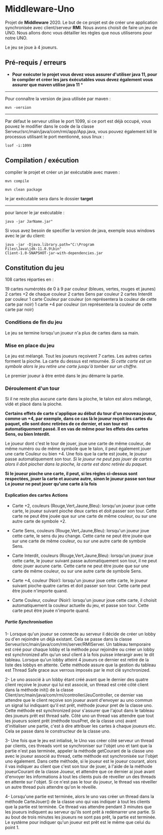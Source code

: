 # Middleware-Uno

Projet de **Middleware** 2020.
Le but de ce projet est de créer une application synchronisée avec client/serveur **RMI**.
Nous avons choisit de faire un jeu de UNO. Nous allons donc vous détailler les règles que nous utiliserons pour notre UNO.

Le jeu se joue à 4 joueurs.

## Pré-requis / erreurs

* **Pour exécuter le projet vous devez vous assurer d'utiliser java 11, pour le compiler et créer les jars éxécutables vous devez également vous assurer que maven utilise java 11** *

--------------------------------------------------------------------------------

Pour connaître la version de java utilisée par maven :

<code>mvn -version</code>

--------------------------------------------------------------------------------

Par défaut le serveur utilise le port 1099, si ce port est déjà occupé, vous pouvez le modifier dans le code de la classe Serveur/src/main/java/com/rmi/app/App.java, vous pouvez également kill le processus utilisant le port mentionné, sous linux :

<code>lsof -i:1099</code>

## Compilation / exécution

compiler le projet et créer un jar exécutable avec maven :

<code>mvn compile</code>

<code>mvn clean package</code>

le jar exécutable sera dans le dossier **target**

--------------------------------------------------------------------------------

pour lancer le jar exécutable :

<code>java -jar JarName.jar"</code>

Si vous avez besoin de specifier la version de java, exemple sous windows avec le jar du client:

<code>java -jar -Djava.library.path="C:\Program Files\Java\jdk-11.0.9\bin" Client-1.0-SNAPSHOT-jar-with-dependencies.jar</code>


## Constitution du jeu

108 cartes  réparties en :

19 cartes numérotés de 0 à 9 par couleur (bleues, vertes, rouges et jaunes)
2 cartes +2 de chaque couleur
2 cartes Sens par couleur
2 cartes Interdit par couleur
1 carte Couleur par couleur (on représentera la couleur de cette carte par noir)
1 carte +4 par couleur (on représentera la couleur de cette carte par noir)

### Conditions de fin du jeu

Le jeu se termine lorsqu'un joueur n'a plus de cartes dans sa main.

### Mise en place du jeu

Le jeu est mélangé.
Tout les joueurs reçoivent 7 cartes.
Les autres cartes forment la pioche.
La carte du dessus est retournée.
*Si cette carte est un symbole alors le jeu retire une carte jusqu'à tomber sur un chiffre.*

Le premier joueur à être entré dans le jeu démarre la partie.

### Déroulement d'un tour

Si il ne reste plus aucune carte dans la pioche, le talon est alors mélangé, vidé et placé dans la pioche.

**Certains effets de carte s'applique au début du tour d'un nouveau joueur, comme un +4, par exemple, dans ce cas là le joueur reçoit les cartes du paquet, elle sont donc retirées de ce dernier, et son tour est automatiquement passé.
Il en vas de même pour les effets des cartes Sens, ou bien Interdit.**

Le joueur dont c'est le tour de jouer, joue une carte de même couleur, de même numéro ou de même symbole que le talon, il peut également jouer une carte Couleur ou bien +4. Une fois que la carte est jouée, le joueur passe automatiquement son tour.
*Si le joueur ne peut pas jouer de cartes alors il doit piocher dans la pioche, la carte est donc retirée du paquet.*

**Si le joueur pioche une carte, il peut, si les règles ci-dessus sont respectées, jouer la carte et aucune autre, sinon le joueur passe son tour**
**Le joueur ne peut jouer qu'une carte à la fois**

#### Explication des cartes Actions

- Carte +2, couleurs (Rouge,Vert,Jaune,Bleu): lorsqu'un joueur joue cette carte, le joueur suivant pioche deux cartes et doit passer son tour. Cette carte ne peut être jouée que sur une carte de même couleur, ou sur une autre carte de symbole +2.

- Carte Sens, couleurs (Rouge,Vert,Jaune,Bleu): lorsqu'un joueur joue cette carte, le sens du jeu change. Cette carte ne peut être jouée que sur une carte de même couleur, ou sur une autre carte de symbole Sens.

- Carte Interdit, couleurs (Rouge,Vert,Jaune,Bleu): lorsqu'un joueur joue cette carte, le joueur suivant passe automatiquement son tour, il ne peut donc jouer aucune carte. Cette carte ne peut être jouée que sur une carte de même couleur, ou sur une autre carte de symbole Sens.

- Carte +4, couleur (Noir): lorsqu'un joueur joue cette carte, le joueur suivant pioche quatre cartes et doit passer son tour. Cette carte peut être jouée n'importe quand.

- Carte Couleur, couleur (Noir): lorsqu'un joueur joue cette carte, il choisit automatiquement la couleur actuelle du jeu, et passe son tour. Cette carte peut être jouée n'importe quand.

##### Partie Synchronisation

1- Lorsque qu'un joueur se connecte au serveur il décide de créer un lobby ou d'en rejoindre un déjà existant. Cela se passe dans la classe Serveur/src/main/java/com/rmi/server/RMIServer. Un tableau temporaire est créé pour chaque lobby et la méthode pour rejoindre ou créer un lobby est synchronized afin qu'un seul client à la fois puisse interargir avec le dit tableau. Lorsque qu'un lobby atteint 4 joueurs ce dernier est retiré de la liste des lobbys en attente. Cette méthode assure que la gestion du tableau est Thread Safe grace aux verrous imposés par le mot clé synchronized.

2- Le uno associé à un lobby étant créé avant que le dernier des quatre client reçoive le joueur qui lui est associé, un thread est créé côté client dans la méthode init() de la classe Client/src/main/java/com/rmi/controller/JeuController, ce dernier vas attendre que le client reçoive son joueur avant d'envoyer au uno commun un signal lui indiquant qu'il est prêt, méthode joueur pret de la classe uno. Cette méthode est synchronized pour s'assurer que l'ajout dans le tableau des joueurs prêt est thread safe. Côté uno un thread vas attendre que tout les joueurs soient prêt (méthode tousPret, de la classe uno) avant d'initialiser une partie, c'est à dire attribuer les cartes à chaque joueurs etc. Cela se passe dans le constructeur de la classe uno.

3- Une fois que le jeu est intialisé, le Uno vas créer côté serveur un thread par clients, ces threads vont se synchroniser sur l'objet uno et tant que la partie n'est pas terminée, appeler la méthode getCourant de la classe uno avec le joueur associé au thread, cette méthode est synchronisée sur l'objet uno également. Dans cette méthode, si le joueur est le joueur courant, alors il vas indiquer au client que c'est son tour de jouer, à l'aide de la méthode joueurCourant de la classe Joueur, et attendre que ce dernier ai joué avant d'envoyer les informations à tout les clients puis de réveiller un des threads en attente sur l'objet. Si ce n'est pas le tour du joueur, le thread vas réveiller un autre thread puis attendre qu'on le réveille.

4- Lorsqu'une partie est terminée, alors le uno vas créer un thread dans la méthode CarteJouer() de la classe uno qui vas indiquer à tout les clients que la partie est terminée. Ce thread vas attendre pendant 3 minutes que les joueurs indiquent au serveur qu'ils sont prêt à redémarrer une partie. Si au bout de trois minutes les joueurs ne sont pas prêt, la partie est terminée. Le système pour indiquer qu'un joueur est prêt est le même que celui du point 1.
